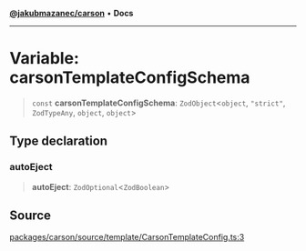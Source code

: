 [**@jakubmazanec/carson**](../README.md) • **Docs**

---

# Variable: carsonTemplateConfigSchema

> `const` **carsonTemplateConfigSchema**: `ZodObject`\<`object`, `"strict"`, `ZodTypeAny`, `object`,
> `object`\>

## Type declaration

### autoEject

> **autoEject**: `ZodOptional`\<`ZodBoolean`\>

## Source

[packages/carson/source/template/CarsonTemplateConfig.ts:3](https://github.com/jakubmazanec/js-tools/blob/7be96c9bc335915647cfe729050b17fe2580309a/packages/carson/source/template/CarsonTemplateConfig.ts#L3)
